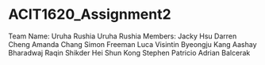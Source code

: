 # ACIT1620_Assignment2
Team Name: Uruha Rushia
Uruha Rushia Members:
Jacky Hsu
Darren Cheng
Amanda Chang
Simon Freeman
Luca Visintin
Byeongju Kang
Aashay Bharadwaj
Raqin Shikder
Hei Shun Kong
Stephen Patricio
Adrian Balcerak